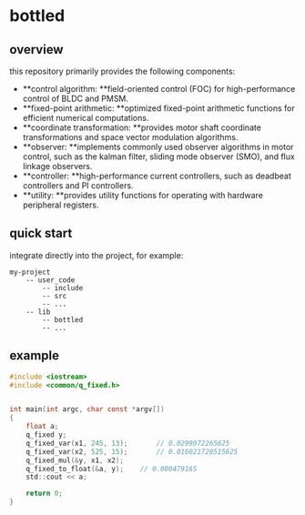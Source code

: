 # bottled

## overview

this repository primarily provides the following components:

- **control algorithm: **field-oriented control (FOC) for high-performance control of BLDC and PMSM.
- **fixed-point arithmetic: **optimized fixed-point arithmetic functions for efficient numerical computations.
- **coordinate transformation: **provides motor shaft coordinate transformations and space vector modulation algorithms.
- **observer: **implements commonly used observer algorithms in motor control, such as  the kalman filter, sliding mode observer (SMO), and flux linkage  observers.
- **controller: **high-performance current controllers, such as deadbeat controllers and PI controllers.
- **utility: **provides utility functions for operating with hardware peripheral registers.

## quick start

integrate directly into the project, for example:
```
my-project
    -- user_code
        -- include
        -- src
        -- ...
    -- lib
        -- bottled
        -- ...
```

## example

```C
#include <iostream>
#include <common/q_fixed.h>


int main(int argc, char const *argv[])
{
    float a;
    q_fixed y;
    q_fixed_var(x1, 245, 13);       // 0.0299072265625
    q_fixed_var(x2, 525, 15);       // 0.016021728515625
    q_fixed_mul(&y, x1, x2);    
    q_fixed_to_float(&a, y);    // 0.000479165
    std::cout << a;

    return 0;
}
```
